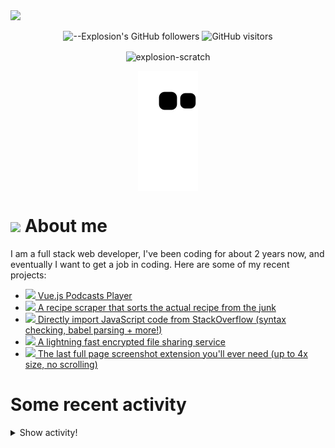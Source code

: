 <picture>
  <source media="(prefers-color-scheme: dark)" srcset="https://user-images.githubusercontent.com/61319150/169753065-1659a66c-faf9-4e8f-b065-b42205df4952.png">
  <img src="https://user-images.githubusercontent.com/61319150/169753029-4ebc7808-4c64-4203-a880-02b38084cca4.png">
</picture>

<div align=center>
  
![--Explosion's GitHub followers](https://img.shields.io/github/followers/Explosion-Scratch?color=00bbbb&style=for-the-badge&logo=github&logoColor=fff) 
![GitHub visitors](https://visitor-badge-reloaded.herokuapp.com/badge?page_id=explosion-scratch.visitor.badge.reloaded&color=00bbbb&style=for-the-badge&logo=github)

</div>

<p align=center><img align="center" src="https://github-readme-streak-stats.herokuapp.com/?user=explosion-scratch&" alt="explosion-scratch" /></p>
<p align=center><img align="center" src="https://raw.githubusercontent.com/Explosion-Scratch/Explosion-scratch/a407529eda6cf7c81265dae00a6eab19d1597632/github-contribution-grid-snake.svg" /></p>

<h1><img src="https://api.iconify.design/noto-v1:beaming-face-with-smiling-eyes.svg" width="25ch"> About me</h1>
  <p>I am a full stack web developer, I've been coding for about 2 years now, and eventually I want to get a job in coding. Here are some of my recent projects:</p>

  <ul>
     <li><a href="https://github.com/explosion-scratch/podcasts_player"><img src="https://api.iconify.design/noto-v1:musical-notes.svg"> Vue.js Podcasts Player</a></li>
     <li><a href="https://github.com/explosion-scratch/recipes/"><img src="https://api.iconify.design/noto-v1:face-savoring-food.svg"> A recipe scraper that sorts the actual recipe from the junk</a></li>
     <li><a href="https://github.com/explosion-scratch/stackoverflow_import/"><img src="https://api.iconify.design/noto-v1:man-technologist-medium-light-skin-tone.svg"> Directly import JavaScript code from StackOverflow (syntax checking, babel parsing + more!)</a></li>
     <li><a href="https://github.com/explosion-scratch/ondrop/"><img src="https://api.iconify.design/noto-v1:cloud-with-lightning.svg"> A lightning fast encrypted file sharing service</a></li>
     <li><a href="https://github.com/explosion-scratch/screenshot_extension/"><img src="https://api.iconify.design/noto-v1:computer-mouse.svg"> The last full page screenshot extension you'll ever need (up to 4x size, no scrolling)</a></li>
  </ul>
  
  # Some recent activity


<details><summary>Show activity!</summary>
<ul>
<li><p>16 hours, 43 minutes ago – Commented in <a href="https://github.com/coder/coder/issues/2262#issuecomment-1152988943">coder/coder</a><blockquote> I actually thought emoji was pretty clever We could forge a new path Modifiers and combinations like skin tone would be interesting though </blockquote></p></li>
<li><p>17 hours, 8 minutes ago – Commented in <a href="https://github.com/coder/coder/issues/2262#issuecomment-1152985977">coder/coder</a><blockquote>yeah not exactly sure why to use emoji wouldn t just using a lookup table and allowing users to choose be fine Emojis json was made for this p </blockquote></p></li>
<li><p>1 day, 11 hours, 8 minutes ago – Commented in <a href="https://github.com/coder/coder/issues/2262#issuecomment-1152829615">coder/coder</a><blockquote> Explosion Scratch nice idea We re looking into it It wasn t my idea lolit was kylecarbs apparently</blockquote></p></li>
<li><p>1 day, 13 hours, 18 minutes ago – Commented in <a href="https://github.com/coder/coder/issues/2262#issuecomment-1152796309">coder/coder</a><blockquote>Yea but with twemoji</blockquote></p></li>
<li><p>1 day, 13 hours, 59 minutes ago – Commented in <a href="https://github.com/oslabs-beta/Svelvet/issues/81#issuecomment-1152782516">oslabs-beta/Svelvet</a><blockquote>And API methods for this like listening for node updates added move adding nodes via JS as well having custom HTML inside the nodes</blockquote></p></li>

<li><p>3 days, 16 hours, 44 minutes ago – Commented in <a href="https://github.com/tailwindlabs/tailwindcss/issues/6393#issuecomment-1150340188">tailwindlabs/tailwindcss</a><blockquote>This happened to me as well it turned out to be due to a process chdir call that I had run and then never changed back to the root dir Someh </blockquote></p></li>
<li><p>4 days, 21 hours, 40 minutes ago – Commented in <a href="https://github.com/nickbreaton/vitest-svelte-kit/issues/11#issuecomment-1148789095">nickbreaton/vitest-svelte-kit</a><blockquote>And does not happen when simply using defineConfig in vite config js or deleting vite config js </blockquote></p></li>
<li><p>4 days, 21 hours, 40 minutes ago – Commented in <a href="https://github.com/nickbreaton/vitest-svelte-kit/issues/11#issuecomment-1148788645">nickbreaton/vitest-svelte-kit</a><blockquote>This error changes but does not go away when deleting all content in __error svelte</blockquote></p></li>
<li><p>4 days, 21 hours, 40 minutes ago – Commented in <a href="https://github.com/nickbreaton/vitest-svelte-kit/issues/11#issuecomment-1148788228">nickbreaton/vitest-svelte-kit</a><blockquote>Sometimes the error is this too vite plugin svelte workspace stackoverflow_import src routes __error svelte 17 1 The keyword let is reserv </blockquote></p></li>
<li><p>5 days, 16 hours, 14 minutes ago – Commented in <a href="https://github.com/tandpfun/skill-icons/issues/92#issuecomment-1147884322">tandpfun/skill-icons</a><blockquote>Lmao What are your skills Uhm Gmail </blockquote></p></li>
<li><p>5 days, 16 hours, 15 minutes ago – Commented in <a href="https://github.com/tandpfun/skill-icons/issues/101#issuecomment-1147883378">tandpfun/skill-icons</a><blockquote>Not sure what s wrong with the video keeps glitching</blockquote></p></li>
<li><p>6 days, 21 hours, 26 minutes ago – Commented in <a href="https://github.com/oslabs-beta/Svelvet/issues/65#issuecomment-1146831662">oslabs-beta/Svelvet</a><blockquote> hi love this suggestion we ll be fixing up default node and edge settings in the near future with this in mind stay tuned and i ll let you know </blockquote></p></li>
<li><p>6 days, 21 hours, 27 minutes ago – Commented in <a href="https://github.com/ansh/jiffyreader.com/pull/113#issuecomment-1146831564">ansh/jiffyreader.com</a><blockquote> X140Yu Explosion Scratch I think the shortcut is favourable over the bookmarklet Lets close this No thanks I m happy to use your version of </blockquote></p></li>
<li><p>7 days, 16 hours, 24 minutes ago – Commented in <a href="https://github.com/ansh/jiffyreader.com/issues/96#issuecomment-1146678984">ansh/jiffyreader.com</a><blockquote> I have provided a hackish solution in that discussion which uses a simple htmlescaper to prevent basic XSS See more here https github com ahrm </blockquote></p></li>
<li><p>7 days, 23 hours, 9 minutes ago – Commented in <a href="https://github.com/ansh/jiffyreader.com/pull/111#issuecomment-1146611249">ansh/jiffyreader.com</a><blockquote> Cool gif https media3 giphy com media cFkiFMDg3iFoI giphy gif cid 93787727432c75gnbaymq1ha37eikm8p3dya3p4xpb7380uk rid giphy gif ct g </blockquote></p></li>
<li><p>8 days, 10 hours, 2 minutes ago – Commented in <a href="https://github.com/ansh/jiffyreader.com/pull/111#issuecomment-1146503806">ansh/jiffyreader.com</a><blockquote> You know you can just drag drop the MP4 files onto an issue comment right the videos must be under 10mb to be added </blockquote></p></li>
<li><p>8 days, 10 hours, 5 minutes ago – Commented in <a href="https://github.com/ansh/jiffyreader.com/pull/111#issuecomment-1146503236">ansh/jiffyreader.com</a><blockquote> toggle buggy behaviour video https youtu be DdvnQmN40vE That sounds like a mix of an autogenerated title and a tongue twister </blockquote></p></li>
<li><p>8 days, 11 hours, 7 minutes ago – Commented in <a href="https://github.com/ansh/jiffyreader.com/pull/111#issuecomment-1146489908">ansh/jiffyreader.com</a><blockquote> You know you can just drag drop the MP4 files onto an issue comment right </blockquote></p></li>
<li><p>8 days, 21 hours, 34 minutes ago – Commented in <a href="https://github.com/alyssaxuu/slashy/issues/7#issuecomment-1146053303">alyssaxuu/slashy</a><blockquote>Even just adding a monospace font tab trap would go a long way towards a developer experience </blockquote></p></li>
<li><p>8 days, 21 hours, 35 minutes ago – Commented in <a href="https://github.com/alyssaxuu/slashy/issues/8#issuecomment-1146052803">alyssaxuu/slashy</a><blockquote>I can see how this might be tricky to implement</blockquote></p></li>
</ul>
</details>
